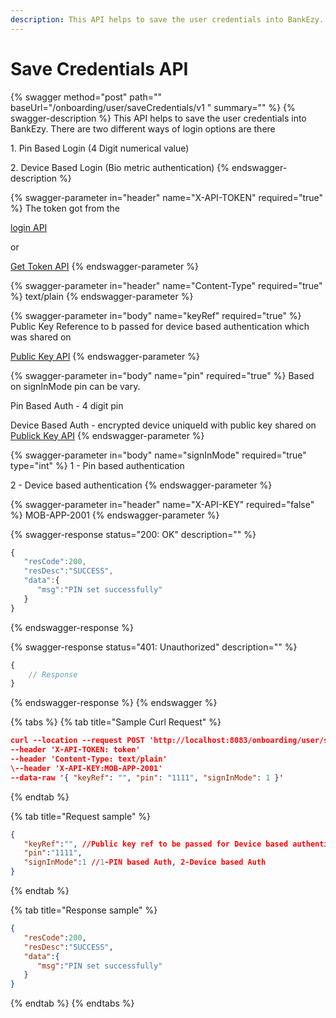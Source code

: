 ```yaml
---
description: This API helps to save the user credentials into BankEzy.
---
```


# Save Credentials API

{% swagger method="post" path="" baseUrl="<domain>/onboarding/user/saveCredentials/v1 " summary="" %}
{% swagger-description %}
This API helps to save the user credentials into BankEzy. There are two different ways of login options are there

1\. Pin Based Login (4 Digit numerical value)

2\. Device Based Login (Bio metric authentication)
{% endswagger-description %}

{% swagger-parameter in="header" name="X-API-TOKEN" required="true" %}
The token got from the

[login API](../authentication-and-authorization/login-api.md)

or

[Get Token API](../../common-apis/get-app-token-api.md)
{% endswagger-parameter %}

{% swagger-parameter in="header" name="Content-Type" required="true" %}
text/plain
{% endswagger-parameter %}

{% swagger-parameter in="body" name="keyRef" required="true" %}
Public Key Reference to b passed for device based authentication which was shared on

[Public Key API](../biometric-authentication/public-key-api.md)
{% endswagger-parameter %}

{% swagger-parameter in="body" name="pin" required="true" %}
Based on signInMode pin can be vary.

Pin Based Auth - 4 digit pin

Device Based Auth - encrypted device uniqueId with public key shared on [Publick Key API](../biometric-authentication/public-key-api.md)
{% endswagger-parameter %}

{% swagger-parameter in="body" name="signInMode" required="true" type="int" %}
1 - Pin based authentication

2 - Device based authentication
{% endswagger-parameter %}

{% swagger-parameter in="header" name="X-API-KEY" required="false" %}
MOB-APP-2001
{% endswagger-parameter %}

{% swagger-response status="200: OK" description="" %}
```javascript
{
   "resCode":200,
   "resDesc":"SUCCESS",
   "data":{
      "msg":"PIN set successfully"
   }
}
```
{% endswagger-response %}

{% swagger-response status="401: Unauthorized" description="" %}
```javascript
{
    // Response
}
```
{% endswagger-response %}
{% endswagger %}

{% tabs %}
{% tab title="Sample Curl Request" %}
```json
curl --location --request POST 'http://localhost:8083/onboarding/user/saveCredentials/v1'
--header 'X-API-TOKEN: token'
--header 'Content-Type: text/plain'
\--header 'X-API-KEY:MOB-APP-2001'
--data-raw '{ "keyRef": "", "pin": "1111", "signInMode": 1 }'
```
{% endtab %}

{% tab title="Request sample" %}
```json
{
   "keyRef":"", //Public key ref to be passed for Device based authentication
   "pin":"1111",
   "signInMode":1 //1-PIN based Auth, 2-Device based Auth
}
```
{% endtab %}

{% tab title="Response sample" %}
```json
{
   "resCode":200,
   "resDesc":"SUCCESS",
   "data":{
      "msg":"PIN set successfully"
   }
}
```
{% endtab %}
{% endtabs %}
